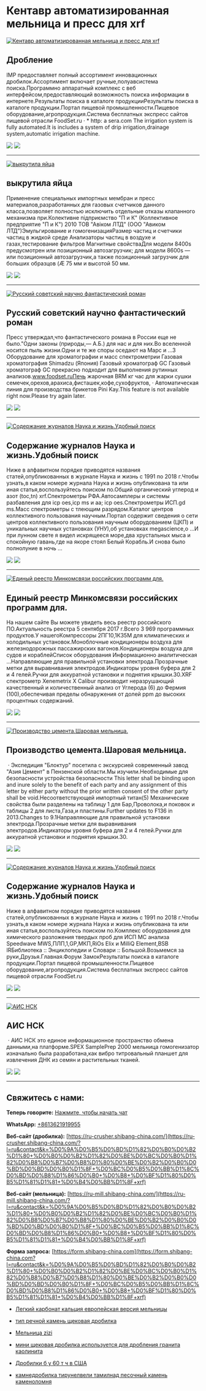 # Кентавр автоматизированная мельница и пресс для xrf

<a href="https://swt.shibang-china.com/?l=ru&img&k=%D0%9A%D0%B5%D0%BD%D1%82%D0%B0%D0%B2%D1%80+%D0%B0%D0%B2%D1%82%D0%BE%D0%BC%D0%B0%D1%82%D0%B8%D0%B7%D0%B8%D1%80%D0%BE%D0%B2%D0%B0%D0%BD%D0%BD%D0%B0%D1%8F+%D0%BC%D0%B5%D0%BB%D1%8C%D0%BD%D0%B8%D1%86%D0%B0+%D0%B8+%D0%BF%D1%80%D0%B5%D1%81%D1%81+%D0%B4%D0%BB%D1%8F+xrf" target="_blank">![Кентавр автоматизированная мельница и пресс для xrf](http://static.shibang-china.com/all-800x300/721.jpg)</a>

## Дробление
IMP предоставляет полный ассортимент инновационных дробилок.Ассортимент включает ручные,полуавcистема поиска.Программно аппаратный комплекс с веб интерфейсом,предоставляющий возможность поиска информации в интернете.Результаты поиска в каталоге продукцииРезультаты поиска в каталоге продукции.Портал пищевой промышленности.Пищевое оборудование,агропродукция.Система бесплатных экспресс сайтов пищевой отрасли FoodSet.ru&nbsp;&#0183;&#32;* http: a sera.com The irrigation system is fully automated.It is includes a system of drip irrigation,drainage system,automatic irrigation machine.


<a href="https://whatsapp.shibangsoft.com/WhatsApp.php" target="_blank" title="WhatsApp">![](http://static.shibang-china.com/icon/whatsapp.png)</a> <a href="https://swt.shibang-china.com/?l=ru&icon&k=%D0%9A%D0%B5%D0%BD%D1%82%D0%B0%D0%B2%D1%80+%D0%B0%D0%B2%D1%82%D0%BE%D0%BC%D0%B0%D1%82%D0%B8%D0%B7%D0%B8%D1%80%D0%BE%D0%B2%D0%B0%D0%BD%D0%BD%D0%B0%D1%8F+%D0%BC%D0%B5%D0%BB%D1%8C%D0%BD%D0%B8%D1%86%D0%B0+%D0%B8+%D0%BF%D1%80%D0%B5%D1%81%D1%81+%D0%B4%D0%BB%D1%8F+xrf" target="_blank">![](http://static.shibang-china.com/icon/chat-ru.png)</a>

---

<a href="https://swt.shibang-china.com/?l=ru&img&k=%D0%9A%D0%B5%D0%BD%D1%82%D0%B0%D0%B2%D1%80+%D0%B0%D0%B2%D1%82%D0%BE%D0%BC%D0%B0%D1%82%D0%B8%D0%B7%D0%B8%D1%80%D0%BE%D0%B2%D0%B0%D0%BD%D0%BD%D0%B0%D1%8F+%D0%BC%D0%B5%D0%BB%D1%8C%D0%BD%D0%B8%D1%86%D0%B0+%D0%B8+%D0%BF%D1%80%D0%B5%D1%81%D1%81+%D0%B4%D0%BB%D1%8F+xrf" target="_blank">![выкрутила яйца](http://static.shibang-china.com/all-800x300/1488.jpg)</a>

## выкрутила яйца
Применение специальных импортных мембран и пресс материалов,разработанных для газовых счетчиков данного класса,позволяет полностью исключить отдельные отказы клапанного механизма при.Колективне підприємство &quot;П и К&quot; (Коллективное предприятие &quot;П и К&quot;) 2010 ТОВ &quot;Авіком ЛТД&quot; (ООО &quot;Авиком ЛТД&quot;)Эмульгирование и гомогенизацияРазмер частиц и счетчики частиц в жидкой среде Анализаторы частиц в воздухе и газах,тестирование фильтров Магнитные свойстваДля модели 8400s предусмотрен или позиционный автозагрузчик; для модели 8600s — или позиционный автозагрузчик,а также позиционный загрузчик для больших образцов (&#198; 75 мм и высотой 50 мм.


<a href="https://whatsapp.shibangsoft.com/WhatsApp.php" target="_blank" title="WhatsApp">![](http://static.shibang-china.com/icon/whatsapp.png)</a> <a href="https://swt.shibang-china.com/?l=ru&icon&k=%D0%9A%D0%B5%D0%BD%D1%82%D0%B0%D0%B2%D1%80+%D0%B0%D0%B2%D1%82%D0%BE%D0%BC%D0%B0%D1%82%D0%B8%D0%B7%D0%B8%D1%80%D0%BE%D0%B2%D0%B0%D0%BD%D0%BD%D0%B0%D1%8F+%D0%BC%D0%B5%D0%BB%D1%8C%D0%BD%D0%B8%D1%86%D0%B0+%D0%B8+%D0%BF%D1%80%D0%B5%D1%81%D1%81+%D0%B4%D0%BB%D1%8F+xrf" target="_blank">![](http://static.shibang-china.com/icon/chat-ru.png)</a>

---

<a href="https://swt.shibang-china.com/?l=ru&img&k=%D0%9A%D0%B5%D0%BD%D1%82%D0%B0%D0%B2%D1%80+%D0%B0%D0%B2%D1%82%D0%BE%D0%BC%D0%B0%D1%82%D0%B8%D0%B7%D0%B8%D1%80%D0%BE%D0%B2%D0%B0%D0%BD%D0%BD%D0%B0%D1%8F+%D0%BC%D0%B5%D0%BB%D1%8C%D0%BD%D0%B8%D1%86%D0%B0+%D0%B8+%D0%BF%D1%80%D0%B5%D1%81%D1%81+%D0%B4%D0%BB%D1%8F+xrf" target="_blank">![Русский советский научно фантастический роман](http://static.shibang-china.com/all-800x300/545.jpg)</a>

## Русский советский научно фантастический роман
Пресс утверждал,что фантастического романа в России еще не было.&quot;Одни законы (природы,— А.Б.) для нас и для них.Во вселенной носится пыль жизни.Одни и те же споры оседают на Марс и …3 Оборудование для хроматографии и масс спектрометрии Газовая хроматография Shimadzu (Япония) Газовый хроматограф GC Газовый хроматограф GC прекрасно подходит для выполнения рутинных анализов.www.foodset.ruПечь жарочная BRM кг час для жарки сушки семечек,орехов,арахиса,фисташек,кофе,сухофруктов,&nbsp;&#0183;&#32;Автоматическая линия для производства брикетов Pini Kay.This feature is not available right now.Please try again later.


<a href="https://whatsapp.shibangsoft.com/WhatsApp.php" target="_blank" title="WhatsApp">![](http://static.shibang-china.com/icon/whatsapp.png)</a> <a href="https://swt.shibang-china.com/?l=ru&icon&k=%D0%9A%D0%B5%D0%BD%D1%82%D0%B0%D0%B2%D1%80+%D0%B0%D0%B2%D1%82%D0%BE%D0%BC%D0%B0%D1%82%D0%B8%D0%B7%D0%B8%D1%80%D0%BE%D0%B2%D0%B0%D0%BD%D0%BD%D0%B0%D1%8F+%D0%BC%D0%B5%D0%BB%D1%8C%D0%BD%D0%B8%D1%86%D0%B0+%D0%B8+%D0%BF%D1%80%D0%B5%D1%81%D1%81+%D0%B4%D0%BB%D1%8F+xrf" target="_blank">![](http://static.shibang-china.com/icon/chat-ru.png)</a>

---

<a href="https://swt.shibang-china.com/?l=ru&img&k=%D0%9A%D0%B5%D0%BD%D1%82%D0%B0%D0%B2%D1%80+%D0%B0%D0%B2%D1%82%D0%BE%D0%BC%D0%B0%D1%82%D0%B8%D0%B7%D0%B8%D1%80%D0%BE%D0%B2%D0%B0%D0%BD%D0%BD%D0%B0%D1%8F+%D0%BC%D0%B5%D0%BB%D1%8C%D0%BD%D0%B8%D1%86%D0%B0+%D0%B8+%D0%BF%D1%80%D0%B5%D1%81%D1%81+%D0%B4%D0%BB%D1%8F+xrf" target="_blank">![Содержание журналов Наука и жизнь.Удобный поиск](http://static.shibang-china.com/all-800x300/850.jpg)</a>

## Содержание журналов Наука и жизнь.Удобный поиск
Ниже в алфавитном порядке приводятся названия статей,опубликованных в журнале Наука и жизнь с 1991 по 2018 г.Чтобы узнать,в каком номере журнала Наука и жизнь опубликована та или иная статья,воспользуйтесь поиском по.Общий органический углерод и азот (toc,tn) xrf.Спектрометры РФА.Автосамплеры и системы разбавления для icp oes,icp ms и aa; icp oes.Спектрометры ИСП.gd ms.Масс спектрометры с тлеющим разрядом.Каталог центров коллективного пользования научным.Портал содержит сведения о сети центров коллективного пользования научным оборудованием (ЦКП) и уникальных научных установках (УНУ),об установках megascience,о …И при лунном свете я видел искрящееся море,два хрустальных мыса и спокойную гавань,где на якоре стоял Белый Корабль.И снова было полнолуние в ночь …


<a href="https://whatsapp.shibangsoft.com/WhatsApp.php" target="_blank" title="WhatsApp">![](http://static.shibang-china.com/icon/whatsapp.png)</a> <a href="https://swt.shibang-china.com/?l=ru&icon&k=%D0%9A%D0%B5%D0%BD%D1%82%D0%B0%D0%B2%D1%80+%D0%B0%D0%B2%D1%82%D0%BE%D0%BC%D0%B0%D1%82%D0%B8%D0%B7%D0%B8%D1%80%D0%BE%D0%B2%D0%B0%D0%BD%D0%BD%D0%B0%D1%8F+%D0%BC%D0%B5%D0%BB%D1%8C%D0%BD%D0%B8%D1%86%D0%B0+%D0%B8+%D0%BF%D1%80%D0%B5%D1%81%D1%81+%D0%B4%D0%BB%D1%8F+xrf" target="_blank">![](http://static.shibang-china.com/icon/chat-ru.png)</a>

---

<a href="https://swt.shibang-china.com/?l=ru&img&k=%D0%9A%D0%B5%D0%BD%D1%82%D0%B0%D0%B2%D1%80+%D0%B0%D0%B2%D1%82%D0%BE%D0%BC%D0%B0%D1%82%D0%B8%D0%B7%D0%B8%D1%80%D0%BE%D0%B2%D0%B0%D0%BD%D0%BD%D0%B0%D1%8F+%D0%BC%D0%B5%D0%BB%D1%8C%D0%BD%D0%B8%D1%86%D0%B0+%D0%B8+%D0%BF%D1%80%D0%B5%D1%81%D1%81+%D0%B4%D0%BB%D1%8F+xrf" target="_blank">![Единый реестр Минкомсвязи российских программ для.](http://static.shibang-china.com/all-800x300/972.jpg)</a>

## Единый реестр Минкомсвязи российских программ для.
На нашем сайте Вы можете увидеть весь реестр российского ПО.Актуальность реестра 5 сентября 2017 г.Всего 3 969 программных продуктов.У нашегоКомпрессоры 2ПГ10,1К35М для климатических и холодильных установок.Моноблочные кондиционеры воздуха для железнодорожных пассажирских вагонов.Кондиционеры воздуха для судов и кораблейСписок оборудования Информационно аналитическая …Направляющие для правильной установки электрода.Прозрачные метки для выравнивания электродов.Индикаторы уровня буфера для 2 и 4 гелей.Ручки для аккуратной установки и поднятия крышки.30.XRF спектрометр Xenemetrix Х Calibur производит неразрушающий качественный и количественный анализ от Углерода (6) до Фермия (100),обеспечивая пределы обнаружения от долей ppm до высоких процентных содержаний.


<a href="https://whatsapp.shibangsoft.com/WhatsApp.php" target="_blank" title="WhatsApp">![](http://static.shibang-china.com/icon/whatsapp.png)</a> <a href="https://swt.shibang-china.com/?l=ru&icon&k=%D0%9A%D0%B5%D0%BD%D1%82%D0%B0%D0%B2%D1%80+%D0%B0%D0%B2%D1%82%D0%BE%D0%BC%D0%B0%D1%82%D0%B8%D0%B7%D0%B8%D1%80%D0%BE%D0%B2%D0%B0%D0%BD%D0%BD%D0%B0%D1%8F+%D0%BC%D0%B5%D0%BB%D1%8C%D0%BD%D0%B8%D1%86%D0%B0+%D0%B8+%D0%BF%D1%80%D0%B5%D1%81%D1%81+%D0%B4%D0%BB%D1%8F+xrf" target="_blank">![](http://static.shibang-china.com/icon/chat-ru.png)</a>

---

<a href="https://swt.shibang-china.com/?l=ru&img&k=%D0%9A%D0%B5%D0%BD%D1%82%D0%B0%D0%B2%D1%80+%D0%B0%D0%B2%D1%82%D0%BE%D0%BC%D0%B0%D1%82%D0%B8%D0%B7%D0%B8%D1%80%D0%BE%D0%B2%D0%B0%D0%BD%D0%BD%D0%B0%D1%8F+%D0%BC%D0%B5%D0%BB%D1%8C%D0%BD%D0%B8%D1%86%D0%B0+%D0%B8+%D0%BF%D1%80%D0%B5%D1%81%D1%81+%D0%B4%D0%BB%D1%8F+xrf" target="_blank">![Производство цемента.Шаровая мельница.](http://static.shibang-china.com/all-800x300/465.jpg)</a>

## Производство цемента.Шаровая мельница.
&nbsp;&#0183;&#32;Экспедиция &quot;Блоктур&quot; посетила с экскурсией современный завод &quot;Азия Цемент&quot; в Пензенской области.Мы изучили.Необходимые для безопасности устройства безопасности This letter shall be binding upon and inure solely to the benefit of each party and any assignment of this letter by either party without the prior written consent of the other party shall be void.Несоответствующей импортный титан(5) Механические свойства были разделены на таблицу 1 для Бар,Проволока,и поковок и таблицы 2 для листа,Газа,и пластины.Further updates to F136 in 2013.Changes to 9.1Направляющие для правильной установки электрода.Прозрачные метки для выравнивания электродов.Индикаторы уровня буфера для 2 и 4 гелей.Ручки для аккуратной установки и поднятия крышки.30.


<a href="https://whatsapp.shibangsoft.com/WhatsApp.php" target="_blank" title="WhatsApp">![](http://static.shibang-china.com/icon/whatsapp.png)</a> <a href="https://swt.shibang-china.com/?l=ru&icon&k=%D0%9A%D0%B5%D0%BD%D1%82%D0%B0%D0%B2%D1%80+%D0%B0%D0%B2%D1%82%D0%BE%D0%BC%D0%B0%D1%82%D0%B8%D0%B7%D0%B8%D1%80%D0%BE%D0%B2%D0%B0%D0%BD%D0%BD%D0%B0%D1%8F+%D0%BC%D0%B5%D0%BB%D1%8C%D0%BD%D0%B8%D1%86%D0%B0+%D0%B8+%D0%BF%D1%80%D0%B5%D1%81%D1%81+%D0%B4%D0%BB%D1%8F+xrf" target="_blank">![](http://static.shibang-china.com/icon/chat-ru.png)</a>

---

<a href="https://swt.shibang-china.com/?l=ru&img&k=%D0%9A%D0%B5%D0%BD%D1%82%D0%B0%D0%B2%D1%80+%D0%B0%D0%B2%D1%82%D0%BE%D0%BC%D0%B0%D1%82%D0%B8%D0%B7%D0%B8%D1%80%D0%BE%D0%B2%D0%B0%D0%BD%D0%BD%D0%B0%D1%8F+%D0%BC%D0%B5%D0%BB%D1%8C%D0%BD%D0%B8%D1%86%D0%B0+%D0%B8+%D0%BF%D1%80%D0%B5%D1%81%D1%81+%D0%B4%D0%BB%D1%8F+xrf" target="_blank">![Содержание журналов Наука и жизнь.Удобный поиск](http://static.shibang-china.com/all-800x300/1151.jpg)</a>

## Содержание журналов Наука и жизнь.Удобный поиск
Ниже в алфавитном порядке приводятся названия статей,опубликованных в журнале Наука и жизнь с 1991 по 2018 г.Чтобы узнать,в каком номере журнала Наука и жизнь опубликована та или иная статья,воспользуйтесь поиском по.Комплекс оборудования для химического разложения твердых проб для ИСП МС анализа Speedwave MWS,ПЛП,1,GP,МКП,RiOs Elix и MilliQ Element,BSB IRБиблиотека :: Энциклопедии и Словари :: Большой.Возьмемся за руки,Друзья.Главная.Форум ЗамокРезультаты поиска в каталоге продукции.Портал пищевой промышленности.Пищевое оборудование,агропродукция.Система бесплатных экспресс сайтов пищевой отрасли FoodSet.ru


<a href="https://whatsapp.shibangsoft.com/WhatsApp.php" target="_blank" title="WhatsApp">![](http://static.shibang-china.com/icon/whatsapp.png)</a> <a href="https://swt.shibang-china.com/?l=ru&icon&k=%D0%9A%D0%B5%D0%BD%D1%82%D0%B0%D0%B2%D1%80+%D0%B0%D0%B2%D1%82%D0%BE%D0%BC%D0%B0%D1%82%D0%B8%D0%B7%D0%B8%D1%80%D0%BE%D0%B2%D0%B0%D0%BD%D0%BD%D0%B0%D1%8F+%D0%BC%D0%B5%D0%BB%D1%8C%D0%BD%D0%B8%D1%86%D0%B0+%D0%B8+%D0%BF%D1%80%D0%B5%D1%81%D1%81+%D0%B4%D0%BB%D1%8F+xrf" target="_blank">![](http://static.shibang-china.com/icon/chat-ru.png)</a>

---

<a href="https://swt.shibang-china.com/?l=ru&img&k=%D0%9A%D0%B5%D0%BD%D1%82%D0%B0%D0%B2%D1%80+%D0%B0%D0%B2%D1%82%D0%BE%D0%BC%D0%B0%D1%82%D0%B8%D0%B7%D0%B8%D1%80%D0%BE%D0%B2%D0%B0%D0%BD%D0%BD%D0%B0%D1%8F+%D0%BC%D0%B5%D0%BB%D1%8C%D0%BD%D0%B8%D1%86%D0%B0+%D0%B8+%D0%BF%D1%80%D0%B5%D1%81%D1%81+%D0%B4%D0%BB%D1%8F+xrf" target="_blank">![АИС НСК](http://static.shibang-china.com/all-800x300/902.jpg)</a>

## АИС НСК
&nbsp;&#0183;&#32;АИС НСК это единое информационное пространство обмена данными,на платформе.SPEX SamplePrep 2000 мельница гомогенизатор изначально была разработана,как вибро титровальный планшет для извлечения ДНК из семян и растительных тканей.

<a href="https://whatsapp.shibangsoft.com/WhatsApp.php" target="_blank" title="WhatsApp">![](http://static.shibang-china.com/icon/whatsapp.png)</a> <a href="https://swt.shibang-china.com/?l=ru&icon&k=%D0%9A%D0%B5%D0%BD%D1%82%D0%B0%D0%B2%D1%80+%D0%B0%D0%B2%D1%82%D0%BE%D0%BC%D0%B0%D1%82%D0%B8%D0%B7%D0%B8%D1%80%D0%BE%D0%B2%D0%B0%D0%BD%D0%BD%D0%B0%D1%8F+%D0%BC%D0%B5%D0%BB%D1%8C%D0%BD%D0%B8%D1%86%D0%B0+%D0%B8+%D0%BF%D1%80%D0%B5%D1%81%D1%81+%D0%B4%D0%BB%D1%8F+xrf" target="_blank">![](http://static.shibang-china.com/icon/chat-ru.png)</a>

---
## Свяжитесь с нами:

**Теперь говорите:** [Нажмите, чтобы начать чат](https://swt.shibang-china.com?l=ru&contact&k=%D0%9A%D0%B5%D0%BD%D1%82%D0%B0%D0%B2%D1%80+%D0%B0%D0%B2%D1%82%D0%BE%D0%BC%D0%B0%D1%82%D0%B8%D0%B7%D0%B8%D1%80%D0%BE%D0%B2%D0%B0%D0%BD%D0%BD%D0%B0%D1%8F+%D0%BC%D0%B5%D0%BB%D1%8C%D0%BD%D0%B8%D1%86%D0%B0+%D0%B8+%D0%BF%D1%80%D0%B5%D1%81%D1%81+%D0%B4%D0%BB%D1%8F+xrf)

**WhatsApp:**  [+8613621919955](https://whatsapp.shibangsoft.com/WhatsApp.php)

**Веб-сайт (дробилка):** [https://ru-crusher.shibang-china.com/](https://ru-crusher.shibang-china.com/?l=ru&contact&k=%D0%9A%D0%B5%D0%BD%D1%82%D0%B0%D0%B2%D1%80+%D0%B0%D0%B2%D1%82%D0%BE%D0%BC%D0%B0%D1%82%D0%B8%D0%B7%D0%B8%D1%80%D0%BE%D0%B2%D0%B0%D0%BD%D0%BD%D0%B0%D1%8F+%D0%BC%D0%B5%D0%BB%D1%8C%D0%BD%D0%B8%D1%86%D0%B0+%D0%B8+%D0%BF%D1%80%D0%B5%D1%81%D1%81+%D0%B4%D0%BB%D1%8F+xrf)

**Веб-сайт (мельница):** [https://ru-mill.shibang-china.com/](https://ru-mill.shibang-china.com/?l=ru&contact&k=%D0%9A%D0%B5%D0%BD%D1%82%D0%B0%D0%B2%D1%80+%D0%B0%D0%B2%D1%82%D0%BE%D0%BC%D0%B0%D1%82%D0%B8%D0%B7%D0%B8%D1%80%D0%BE%D0%B2%D0%B0%D0%BD%D0%BD%D0%B0%D1%8F+%D0%BC%D0%B5%D0%BB%D1%8C%D0%BD%D0%B8%D1%86%D0%B0+%D0%B8+%D0%BF%D1%80%D0%B5%D1%81%D1%81+%D0%B4%D0%BB%D1%8F+xrf)

**Форма запроса:** [https://form.shibang-china.com](https://form.shibang-china.com?l=ru&contact&k=%D0%9A%D0%B5%D0%BD%D1%82%D0%B0%D0%B2%D1%80+%D0%B0%D0%B2%D1%82%D0%BE%D0%BC%D0%B0%D1%82%D0%B8%D0%B7%D0%B8%D1%80%D0%BE%D0%B2%D0%B0%D0%BD%D0%BD%D0%B0%D1%8F+%D0%BC%D0%B5%D0%BB%D1%8C%D0%BD%D0%B8%D1%86%D0%B0+%D0%B8+%D0%BF%D1%80%D0%B5%D1%81%D1%81+%D0%B4%D0%BB%D1%8F+xrf)

* [Легкий карбонат кальция европейская версия мельницы](../134/%D0%9B%D0%B5%D0%B3%D0%BA%D0%B8%D0%B9%20%D0%BA%D0%B0%D1%80%D0%B1%D0%BE%D0%BD%D0%B0%D1%82%20%D0%BA%D0%B0%D0%BB%D1%8C%D1%86%D0%B8%D1%8F%20%D0%B5%D0%B2%D1%80%D0%BE%D0%BF%D0%B5%D0%B9%D1%81%D0%BA%D0%B0%D1%8F%20%D0%B2%D0%B5%D1%80%D1%81%D0%B8%D1%8F%20%D0%BC%D0%B5%D0%BB%D1%8C%D0%BD%D0%B8%D1%86%D1%8B.md)

* [тип речной камень щековая дробилка](../133/%D1%82%D0%B8%D0%BF%20%D1%80%D0%B5%D1%87%D0%BD%D0%BE%D0%B9%20%D0%BA%D0%B0%D0%BC%D0%B5%D0%BD%D1%8C%20%D1%89%D0%B5%D0%BA%D0%BE%D0%B2%D0%B0%D1%8F%20%D0%B4%D1%80%D0%BE%D0%B1%D0%B8%D0%BB%D0%BA%D0%B0.md)

* [Мельница zizi](../132/%D0%9C%D0%B5%D0%BB%D1%8C%D0%BD%D0%B8%D1%86%D0%B0%20zizi.md)

* [мини щековая дробилка используется для дробления гранита каолинита](../134/%D0%BC%D0%B8%D0%BD%D0%B8%20%D1%89%D0%B5%D0%BA%D0%BE%D0%B2%D0%B0%D1%8F%20%D0%B4%D1%80%D0%BE%D0%B1%D0%B8%D0%BB%D0%BA%D0%B0%20%D0%B8%D1%81%D0%BF%D0%BE%D0%BB%D1%8C%D0%B7%D1%83%D0%B5%D1%82%D1%81%D1%8F%20%D0%B4%D0%BB%D1%8F%20%D0%B4%D1%80%D0%BE%D0%B1%D0%BB%D0%B5%D0%BD%D0%B8%D1%8F%20%D0%B3%D1%80%D0%B0%D0%BD%D0%B8%D1%82%D0%B0%20%D0%BA%D0%B0%D0%BE%D0%BB%D0%B8%D0%BD%D0%B8%D1%82%D0%B0.md)

* [Дробилки б  у 60 т  ч в США](../135/%D0%94%D1%80%D0%BE%D0%B1%D0%B8%D0%BB%D0%BA%D0%B8%20%D0%B1%20%20%D1%83%2060%20%D1%82%20%20%D1%87%20%D0%B2%20%D0%A1%D0%A8%D0%90.md)

* [камнедробилка тирунелвели тамилнад песочный камень каменоломня](../135/%D0%BA%D0%B0%D0%BC%D0%BD%D0%B5%D0%B4%D1%80%D0%BE%D0%B1%D0%B8%D0%BB%D0%BA%D0%B0%20%D1%82%D0%B8%D1%80%D1%83%D0%BD%D0%B5%D0%BB%D0%B2%D0%B5%D0%BB%D0%B8%20%D1%82%D0%B0%D0%BC%D0%B8%D0%BB%D0%BD%D0%B0%D0%B4%20%D0%BF%D0%B5%D1%81%D0%BE%D1%87%D0%BD%D1%8B%D0%B9%20%D0%BA%D0%B0%D0%BC%D0%B5%D0%BD%D1%8C%20%D0%BA%D0%B0%D0%BC%D0%B5%D0%BD%D0%BE%D0%BB%D0%BE%D0%BC%D0%BD%D1%8F.md)